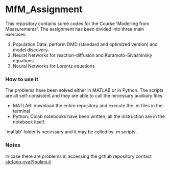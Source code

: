 # MfM_Assignment
This repository contains some codes for the Course 'Modelling from Measurements'.
The assignment has been divided into three main exercises:
1. Population Data: perform DMD (standard and optimized version) and model discovery.
2. Neural Networks for reaction-diffusion and Kuramoto-Sivashinsky equations
3. Neural Networks for Lorentz equations

### How to use it
The problems have been solved either in MATLAB or in Python. The scripts are all self-consistent and they are able to call the necessary auxiliary files.

- MATLAB: download the entire repository and execute the .m files in the terminal
- Python: Colab notebooks have been written, all the instruction are in the notebook itself.

'matlab' folder is necessary and it may be called by .m scripts.

### Notes
In case there are problems in accessing the github repository contact stefano.riva@polimi.it

